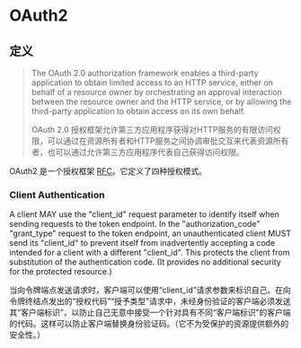 # OAuth2 

## 定义 

> The OAuth 2.0 authorization framework enables a third-party application to obtain limited access to an HTTP service, either on behalf of a resource owner by orchestrating an approval interaction between the resource owner and the HTTP service, or by allowing the third-party application to obtain access on its own behalf.
>
> OAuth 2.0 授权框架允许第三方应用程序获得对HTTP服务的有限访问权限，可以通过在资源所有者和HTTP服务之间协调审批交互来代表资源所有者，也可以通过允许第三方应用程序代表自己获得访问权限。

OAuth2 是一个授权框架 [RFC](https://tools.ietf.org/html/rfc6749)。它定义了四种授权模式。



###  Client Authentication

A client MAY use the "client_id" request parameter to identify itself when sending requests to the token endpoint. In the "authorization_code" "grant_type" request to the token endpoint, an unauthenticated client MUST send its "client_id" to prevent itself from inadvertently accepting a code intended for a client with a different "client_id". This protects the client from substitution of the authentication code. (It provides no additional security for the protected resource.)

当向令牌端点发送请求时，客户端可以使用“client_id”请求参数来标识自己。在向令牌终结点发出的“授权代码”“授予类型”请求中，未经身份验证的客户端必须发送其“客户端标识”，以防止自己无意中接受一个针对具有不同“客户端标识”的客户端的代码。这样可以防止客户端替换身份验证码。（它不为受保护的资源提供额外的安全性。）

